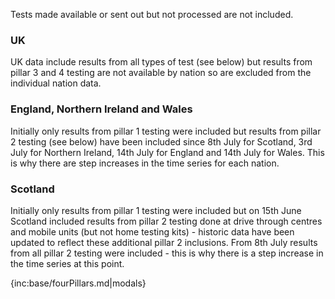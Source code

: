 ﻿
Tests made available or sent out but not processed are not included.

### UK

UK data include results from all types of test (see below) but results from pillar 3 and 4 testing are not available by nation so are excluded from the individual nation data.  

### England, Northern Ireland and Wales

Initially only results from pillar 1 testing were included but results from pillar 2 testing (see below) have been included since 8th July for Scotland, 3rd July for Northern Ireland, 14th July for England and 14th July for Wales.  This is why there are step increases in the time series for each nation.  

### Scotland

Initially only results from pillar 1 testing were included but on 15th June Scotland included results from pillar 2 testing done at drive through centres and mobile units (but not home testing kits) - historic data have been updated to reflect these additional pillar 2 inclusions.  From 8th July results from all pillar 2 testing were included - this is why there is a step increase in the time series at this point.  



{inc:base/fourPillars.md|modals}